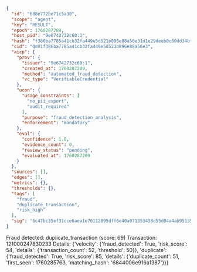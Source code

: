 ```json
{
  "id": "688e772be71c5a30",
  "scope": "agent",
  "key": "RESULT",
  "epoch": 1760287209,
  "host_pid": "9e6742732c60:1",
  "hash": "f386ba7785a41cb32fa449e5d521b896e88a56e31d1e29deeb0c60dd34bf7108",
  "cid": "QmV1f386ba7785a41cb32fa449e5d521b896e88a56e3",
  "aicp": {
    "prov": {
      "issuer": "9e6742732c60:1",
      "created_at": 1760287209,
      "method": "automated_fraud_detection",
      "vc_type": "VerifiableCredential"
    },
    "ucon": {
      "usage_constraints": [
        "no_pii_export",
        "audit_required"
      ],
      "purpose": "fraud_detection_analysis",
      "enforcement": "mandatory"
    },
    "eval": {
      "confidence": 1.0,
      "evidence_count": 0,
      "review_status": "pending",
      "evaluated_at": 1760287209
    }
  },
  "sources": [],
  "edges": [],
  "metrics": {},
  "thresholds": {},
  "tags": [
    "fraud",
    "duplicate_transaction",
    "risk_high"
  ],
  "sig": "6c47bc35ef31cce6aea1e76112895dff6e40a071353438d55d04a4ab9513569b"
}
```

Fraud detected: duplicate_transaction (score: 69)
Transaction: 121000247830233
Details: {'velocity': {'fraud_detected': True, 'risk_score': 54, 'details': {'transaction_count': 52, 'threshold': 50}}, 'duplicate': {'fraud_detected': True, 'risk_score': 85, 'details': {'duplicate_count': 51, 'first_seen': 1760285763, 'matching_hash': '6844006e916a1387'}}}